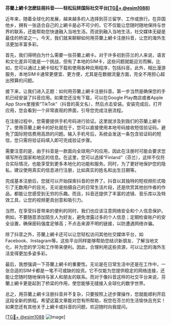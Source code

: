 **芬蘭上網卡怎麽註冊抖音——轻松玩转国际社交平台[[TG💪+ @esim1088](https://t.me/s/esim1088)]**

近年来，随着全球化的发展，越来越多的人选择到芬兰留学、工作或旅行。在异国他乡，拥有一张适合自己的上網卡是必不可少的，它不仅能让您随时随地保持与世界的联系，还能帮助您快速融入当地生活。而说到融入当地生活，社交媒体无疑是最佳的桥梁之一。今天，我们就来聊聊如何用芬蘭上網卡注册抖音，让您的海外生活更加丰富多彩。

首先，我们得明白为什么需要一张芬蘭上網卡。对于许多初到芬兰的人来说，语言和文化差异可能是一个挑战，但有了本地的SIM卡，这些问题就能迎刃而解。比如，您可以通过上網卡轻松下载和使用各种应用程序，包括抖音。此外，相比漫游服务，本地SIM卡通常更便宜、更方便，尤其是在数据流量方面，完全不用担心超出预算的问题。

接下来，让我们进入正题：如何用芬蘭上網卡注册抖音。第一步当然是确保您的手机已经安装了抖音应用。如果您还没有下载，可以在Google Play商店或者Apple App Store里搜索“TikTok”（抖音的英文名），然后点击安装。安装完成后，打开应用，您会看到一个非常直观的界面，引导您完成注册流程。

在注册过程中，您需要提供手机号码进行验证。这里就涉及到我们的芬蘭上網卡了。使用芬蘭上網卡的好处就在于，您可以直接使用本地号码接收短信验证码，避免了国际短信费用高昂的问题。输入手机号后，系统会发送一条包含验证码的短信，您只需将验证码填入即可完成验证步骤。

需要注意的是，由于抖音是一款面向全球用户的应用，因此在注册时可能会要求您填写所在国家和地区的信息。在这里，您可以选择“Finland”（芬兰），这样不仅符合实际情况，也能享受到更多本地化的功能和服务。同时，为了更好地保护您的隐私，建议使用真实的信息进行注册，比如真实的姓名和出生日期等。

完成基本注册后，您就可以开始探索抖音的世界了。抖音以其独特的短视频形式吸引了无数用户的目光，无论是拍摄自己的日常生活片段，还是欣赏其他创作者的作品，都能让您感受到无穷的乐趣。而且，抖音还提供了丰富的滤镜、音乐库以及特效工具，让您的视频更具创意和吸引力。

当然，在享受抖音带来的便利的同时，我们也应该注意网络安全和个人信息保护。例如，不要随意添加陌生人为好友，避免泄露过多的个人信息；定期检查账户的安全设置，确保密码强度足够高；不点击来源不明的链接，以防遭遇网络诈骗。

除了抖音之外，芬蘭上網卡还可以让您轻松访问其他社交媒体平台，如Facebook、Instagram等。这些平台同样能够帮助您结识新朋友、了解当地文化，并为您的学习和工作带来便利。因此，合理利用这些资源，可以让您的海外生活变得更加多姿多彩。

最后，我想强调一下芬蘭上網卡的重要性。无论是在日常生活中还是在工作中，一张合适的SIM卡都是一笔不可或缺的投资。它不仅能为您提供稳定的网络连接，还能让您随时随地保持与家人和朋友的联系。而对于像抖音这样的社交平台来说，芬蘭上網卡更是起到了桥梁的作用，使您能够无缝接入全球化的数字世界。

总之，用芬蘭上網卡注册抖音并不复杂，只要按照上述步骤操作，您就能顺利开启这段全新的旅程。希望这篇文章能对您有所帮助，祝您在芬兰的生活愉快且充实！如果您还有其他关于上網卡或抖音的问题，欢迎随时向我提问。

[[TG💪+ @esim1088](https://t.me/s/esim1088) ![Image](https://i.postimg.cc/4NQfJmqS/Snipaste-2025-05-13-00-14-12.png)]